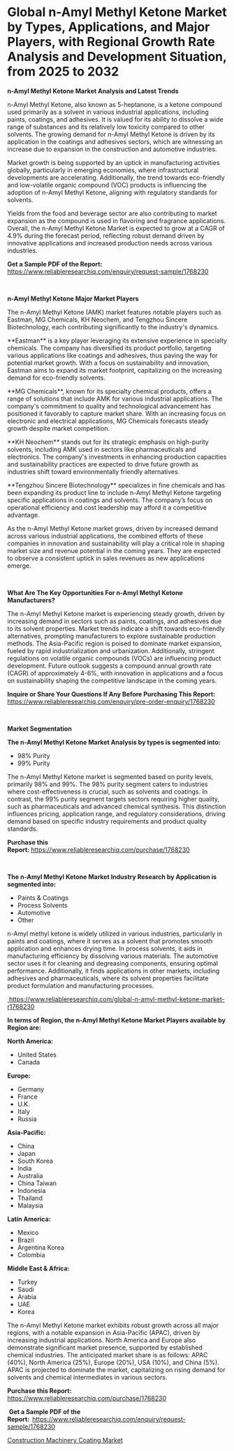 <p><h1>Global n-Amyl Methyl Ketone Market by Types, Applications, and Major Players, with Regional Growth Rate Analysis and Development Situation, from 2025 to 2032</h1></p><p><strong>n-Amyl Methyl Ketone Market Analysis and Latest Trends</strong></p>
<p><p>n-Amyl Methyl Ketone, also known as 5-heptanone, is a ketone compound used primarily as a solvent in various industrial applications, including paints, coatings, and adhesives. It is valued for its ability to dissolve a wide range of substances and its relatively low toxicity compared to other solvents. The growing demand for n-Amyl Methyl Ketone is driven by its application in the coatings and adhesives sectors, which are witnessing an increase due to expansion in the construction and automotive industries.</p><p>Market growth is being supported by an uptick in manufacturing activities globally, particularly in emerging economies, where infrastructural developments are accelerating. Additionally, the trend towards eco-friendly and low-volatile organic compound (VOC) products is influencing the adoption of n-Amyl Methyl Ketone, aligning with regulatory standards for solvents.</p><p>Yields from the food and beverage sector are also contributing to market expansion as the compound is used in flavoring and fragrance applications. Overall, the n-Amyl Methyl Ketone Market is expected to grow at a CAGR of 4.9% during the forecast period, reflecting robust demand driven by innovative applications and increased production needs across various industries.</p></p>
<p><strong>Get a Sample PDF of the Report:&nbsp;</strong> <a href="https://www.reliableresearchiq.com/enquiry/request-sample/1768230?utm_campaign=2926&utm_medium=2&utm_source=Github&utm_content=ia&utm_term=03042025&utm_id=n-amyl-methyl-ketone">https://www.reliableresearchiq.com/enquiry/request-sample/1768230</a></p>
<p>&nbsp;</p>
<p><strong>n-Amyl Methyl Ketone Major Market Players</strong></p>
<p><p>The n-Amyl Methyl Ketone (AMK) market features notable players such as Eastman, MG Chemicals, KH Neochem, and Tengzhou Sincere Biotechnology, each contributing significantly to the industry's dynamics. </p><p>**Eastman** is a key player leveraging its extensive experience in specialty chemicals. The company has diversified its product portfolio, targeting various applications like coatings and adhesives, thus paving the way for potential market growth. With a focus on sustainability and innovation, Eastman aims to expand its market footprint, capitalizing on the increasing demand for eco-friendly solvents.</p><p>**MG Chemicals**, known for its specialty chemical products, offers a range of solutions that include AMK for various industrial applications. The company's commitment to quality and technological advancement has positioned it favorably to capture market share. With an increasing focus on electronic and electrical applications, MG Chemicals forecasts steady growth despite market competition.</p><p>**KH Neochem** stands out for its strategic emphasis on high-purity solvents, including AMK used in sectors like pharmaceuticals and electronics. The company's investments in enhancing production capacities and sustainability practices are expected to drive future growth as industries shift toward environmentally friendly alternatives.</p><p>**Tengzhou Sincere Biotechnology** specializes in fine chemicals and has been expanding its product line to include n-Amyl Methyl Ketone targeting specific applications in coatings and solvents. The company’s focus on operational efficiency and cost leadership may afford it a competitive advantage.</p><p>As the n-Amyl Methyl Ketone market grows, driven by increased demand across various industrial applications, the combined efforts of these companies in innovation and sustainability will play a critical role in shaping market size and revenue potential in the coming years. They are expected to observe a consistent uptick in sales revenues as new applications emerge.</p></p>
<p>&nbsp;</p>
<p><strong>What Are The Key Opportunities For n-Amyl Methyl Ketone Manufacturers?</strong></p>
<p><p>The n-Amyl Methyl Ketone market is experiencing steady growth, driven by increasing demand in sectors such as paints, coatings, and adhesives due to its solvent properties. Market trends indicate a shift towards eco-friendly alternatives, prompting manufacturers to explore sustainable production methods. The Asia-Pacific region is poised to dominate market expansion, fueled by rapid industrialization and urbanization. Additionally, stringent regulations on volatile organic compounds (VOCs) are influencing product development. Future outlook suggests a compound annual growth rate (CAGR) of approximately 4-6%, with innovation in applications and a focus on sustainability shaping the competitive landscape in the coming years.</p></p>
<p><strong>Inquire or Share Your Questions If Any Before Purchasing This Report:</strong> <a href="https://www.reliableresearchiq.com/enquiry/pre-order-enquiry/1768230?utm_campaign=2926&utm_medium=2&utm_source=Github&utm_content=ia&utm_term=03042025&utm_id=n-amyl-methyl-ketone">https://www.reliableresearchiq.com/enquiry/pre-order-enquiry/1768230</a></p>
<p>&nbsp;</p>
<p><strong>Market Segmentation</strong></p>
<p><strong>The n-Amyl Methyl Ketone Market Analysis by types is segmented into:</strong></p>
<p><ul><li>98% Purity</li><li>99% Purity</li></ul></p>
<p><p>The n-Amyl Methyl Ketone market is segmented based on purity levels, primarily 98% and 99%. The 98% purity segment caters to industries where cost-effectiveness is crucial, such as solvents and coatings. In contrast, the 99% purity segment targets sectors requiring higher quality, such as pharmaceuticals and advanced chemical synthesis. This distinction influences pricing, application range, and regulatory considerations, driving demand based on specific industry requirements and product quality standards.</p></p>
<p><strong>Purchase this Report:&nbsp;</strong><a href="https://www.reliableresearchiq.com/purchase/1768230?utm_campaign=2926&utm_medium=2&utm_source=Github&utm_content=ia&utm_term=03042025&utm_id=n-amyl-methyl-ketone">https://www.reliableresearchiq.com/purchase/1768230</a></p>
<p>&nbsp;</p>
<p><strong>The n-Amyl Methyl Ketone Market Industry Research by Application is segmented into:</strong></p>
<p><ul><li>Paints & Coatings</li><li>Process Solvents</li><li>Automotive</li><li>Other</li></ul></p>
<p><p>n-Amyl methyl ketone is widely utilized in various industries, particularly in paints and coatings, where it serves as a solvent that promotes smooth application and enhances drying time. In process solvents, it aids in manufacturing efficiency by dissolving various materials. The automotive sector uses it for cleaning and degreasing components, ensuring optimal performance. Additionally, it finds applications in other markets, including adhesives and pharmaceuticals, where its solvent properties facilitate product formulation and manufacturing processes.</p></p>
<p><a href="https://www.reliableresearchiq.com/global-n-amyl-methyl-ketone-market-r1768230?utm_campaign=2926&utm_medium=2&utm_source=Github&utm_content=ia&utm_term=03042025&utm_id=n-amyl-methyl-ketone">&nbsp;https://www.reliableresearchiq.com/global-n-amyl-methyl-ketone-market-r1768230</a></p>
<p><strong>In terms of Region, the n-Amyl Methyl Ketone Market Players available by Region are:</strong></p>
<p>
    <p> <strong> North America: </strong>
        <ul>
            <li>United States</li>
            <li>Canada</li>
        </ul>
        </p> 
    <p> <strong> Europe: </strong>
        <ul>
            <li>Germany</li>
            <li>France</li>
            <li>U.K.</li>
            <li>Italy</li>
            <li>Russia</li>
        </ul>
        </p> 
    <p> <strong> Asia-Pacific: </strong>
        <ul>
            <li>China</li>
            <li>Japan</li>
            <li>South Korea</li>
            <li>India</li>
            <li>Australia</li>
            <li>China Taiwan</li>
            <li>Indonesia</li>
            <li>Thailand</li>
            <li>Malaysia</li>
        </ul>
        </p> 
    <p> <strong> Latin America: </strong>
        <ul>
            <li>Mexico</li>
            <li>Brazil</li>
            <li>Argentina Korea</li>
            <li>Colombia</li>
        </ul>
        </p> 
    <p> <strong> Middle East & Africa: </strong>
        <ul>
            <li>Turkey</li>
            <li>Saudi</li>
            <li>Arabia</li>
            <li>UAE</li>
            <li>Korea</li>
        </ul>
    </p>
    </p>
<p><p>The n-Amyl Methyl Ketone market exhibits robust growth across all major regions, with a notable expansion in Asia-Pacific (APAC), driven by increasing industrial applications. North America and Europe also demonstrate significant market presence, supported by established chemical industries. The anticipated market share is as follows: APAC (40%), North America (25%), Europe (20%), USA (10%), and China (5%). APAC is projected to dominate the market, capitalizing on rising demand for solvents and chemical intermediates in various sectors.</p></p>
<p><strong>Purchase this Report: </strong><a href="https://www.reliableresearchiq.com/purchase/1768230?utm_campaign=2926&utm_medium=2&utm_source=Github&utm_content=ia&utm_term=03042025&utm_id=n-amyl-methyl-ketone">https://www.reliableresearchiq.com/purchase/1768230</a></p>
<p>&nbsp;<strong>Get a Sample PDF of the Report:&nbsp;&nbsp;</strong><a href="https://www.reliableresearchiq.com/enquiry/request-sample/1768230?utm_campaign=2926&utm_medium=2&utm_source=Github&utm_content=ia&utm_term=03042025&utm_id=n-amyl-methyl-ketone">https://www.reliableresearchiq.com/enquiry/request-sample/1768230</a></p>
<p><strong></strong></p>
<p><p><a href="https://github.com/sefathlehki/Market-Research-Report-List-1/blob/main/construction-machinery-coating-market.md?utm_campaign=2926&utm_medium=2&utm_source=Github&utm_content=ia&utm_term=03042025&utm_id=n-amyl-methyl-ketone">Construction Machinery Coating Market</a></p></p>
